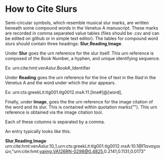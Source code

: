 # How to Cite Slurs #

Semi-circular symbols, which resemble musical slur marks, are written beneath some compound words in the Venetus A manuscript. These marks are recorded in comma separated value tables (files should be .csv and can be edited on github or in simple text editor). The tables for compound word slurs should contain three headings: **Slur**,**Reading**,**Image**. 

Under **Slur** goes the urn reference for the slur itself. This urn reference is composed of the Book Number, a hyphen, and unique identifying sequence.

   Ex:
   urn:cite:hmt:venAslur.Book#_Identifier

Under **Reading** goes the urn reference for the line of text in the *Iliad* in the Venetus A and the word under which the slur appears.

   Ex:
   urn:cts:greekLit:tlg001.tlg0012.msA:11.[line#]@[word],

Finally, under **Image**, goes the the urn reference for the image citation of the word and its slur. This is contained within quotation marks(""). This urn reference is obtained via the image citation tool.

Each of these columns is separated by a comma.

An entry typically looks like this:

   **Slur**,**Reading**,**Image**
   urn:cite:hmt:venAslur.10_1,urn:cts:greekLit:tlg001.tlg0012.msA:10.1@Παναχαιῶν,"urn:cite:hmt:vaimg.VA126RN-0298@0.4825,0.2141,0.1131,0.0173"
